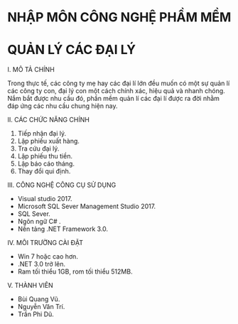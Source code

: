
# NHẬP MÔN CÔNG NGHỆ PHẦM MỀM

# QUẢN LÝ CÁC ĐẠI LÝ

I.	MÔ TẢ CHÍNH

Trong thực tế, các công ty mẹ hay các đại lí lớn đều  muốn có một sự quản  lí các công ty con, đại lý con một cách chính xác, hiệu quả và nhanh chóng. Nắm bắt được nhu cầu đó, phần mềm quản lí các đại lí được ra đời nhằm đáp ứng các nhu cầu chung hiện nay.

II.	CÁC CHỨC NĂNG CHÍNH

1.	Tiếp nhận đại lý.
2.	Lập phiếu xuất hàng.
3.	Tra cứu đại lý.
4.	Lập phiếu thu tiền.
5.	Lập báo cáo tháng.
6.	Thay đổi qui định.

III.	CÔNG NGHỆ CÔNG CỤ SỬ DỤNG

-	Visual studio 2017.
- Microsoft SQL Sever Management Studio 2017.
-	SQL Sever.
-	Ngôn ngữ C# .
-	Nền tảng .NET Framework 3.0.

IV.	MÔI TRƯỜNG CÀI ĐẶT

-	Win 7 hoặc cao hơn.
-	.NET 3.0 trở lên.
-	Ram tối thiểu 1GB, rom tối thiểu 512MB.

V.	THÀNH VIÊN

-	Bùi Quang Vũ.
-	Nguyễn Văn Trí.
-	Trần Phi Dũ.
